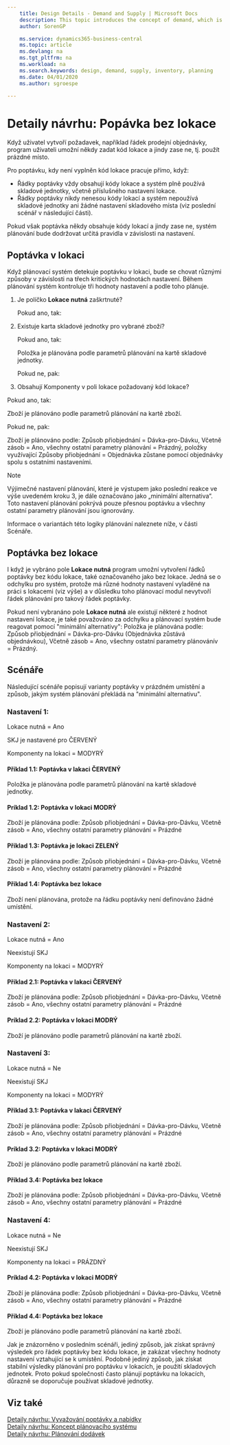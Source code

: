 ```yaml
---
    title: Design Details - Demand and Supply | Microsoft Docs
    description: This topic introduces the concept of demand, which is the common term used for any kind of gross demand, such as a sales order and component need from a production order.
    author: SorenGP

    ms.service: dynamics365-business-central
    ms.topic: article
    ms.devlang: na
    ms.tgt_pltfrm: na
    ms.workload: na
    ms.search.keywords: design, demand, supply, inventory, planning
    ms.date: 04/01/2020
    ms.author: sgroespe

---
```

# Detaily návrhu: Popávka bez lokace
Když uživatel vytvoří požadavek, například řádek prodejní objednávky, program uživateli umožní někdy zadat kód lokace a jindy zase ne, tj. použít prázdné místo.

Pro poptávku, kdy není vyplněn kód lokace pracuje přímo, když:

- Řádky poptávky vždy obsahují kódy lokace a systém plně používá skladové jednotky, včetně příslušného nastavení lokace.
- Řádky poptávky nikdy nenesou kódy lokací a systém nepoužívá skladové jednotky ani žádné nastavení skladového místa (viz poslední scénář v následující části).

Pokud však poptávka někdy obsahuje kódy lokací a jindy zase ne, systém plánování bude dodržovat určitá pravidla v závislosti na nastavení.

## Poptávka v lokaci
Když plánovací systém detekuje poptávku v lokaci, bude se chovat různými způsoby v závislosti na třech kritických hodnotách nastavení. Během plánování systém kontroluje tři hodnoty nastavení a podle toho plánuje.

1. Je políčko **Lokace nutná** zaškrtnuté?

   Pokud ano, tak:

2. Existuje karta skladové jednotky pro vybrané zboží?

   Pokud ano, tak:

   Položka je plánována podle parametrů plánování na kartě skladové jednotky.

   Pokud ne, pak:

3. Obsahují Komponenty v poli lokace požadovaný kód lokace?

Pokud ano, tak:

Zboží je plánováno podle parametrů plánování na kartě zboží.

Pokud ne, pak:

Zboží je plánováno podle: Způsob přiobjednání = Dávka-pro-Dávku, Včetně zásob = Ano, všechny ostatní parametry plánování = Prázdný, položky využívající Způsoby přiobjednání = Objednávka zůstane pomocí objednávky spolu s ostatními nastaveními.

> [!NOTE]
> Výjimečné nastavení plánování, které je výstupem jako poslední reakce ve výše uvedeném kroku 3, je dále označováno jako „minimální alternativa“. Toto nastavení plánování pokrývá pouze přesnou poptávku a všechny ostatní parametry plánování jsou ignorovány.

Informace o variantách této logiky plánování naleznete níže, v části Scénáře.

## Poptávka bez lokace
I když je vybráno pole **Lokace nutná** program umožní vytvoření řádků poptávky bez kódu lokace, také označovaného jako bez lokace. Jedná se o odchylku pro systém, protože má různé hodnoty nastavení vyladěné na práci s lokacemi (viz výše) a v důsledku toho plánovací modul nevytvoří řádek plánování pro takový řádek poptávky.

Pokud není vybranáno pole **Lokace nutná** ale existují některé z hodnot nastavení lokace, je také považováno za odchylku a plánovací systém bude reagovat pomocí "minimální alternativy": Položka je plánována podle: Způsob přiobjednání = Dávka-pro-Dávku (Objednávka zůstává objednávkou), Včetně zásob = Ano, všechny ostatní parametry plánovánív = Prázdný.

## Scénáře
Následující scénáře popisují varianty poptávky v prázdném umístění a způsob, jakým systém plánování překládá na "minimální alternativu".

### Nastavení 1:
Lokace nutná = Ano

SKJ je nastavené pro ČERVENÝ

Komponenty na lokaci = MODYRÝ

#### Příklad 1.1: Poptávka v lakaci ČERVENÝ
Položka je plánována podle parametrů plánování na kartě skladové jednotky.

#### Príklad 1.2: Poptávka v lokaci MODRÝ
Zboží je plánována podle: Způsob přiobjednání = Dávka-pro-Dávku, Včetně zásob = Ano, všechny ostatní parametry plánování = Prázdné

#### Příklad 1.3: Poptávka je lokaci ZELENÝ
Zboží je plánována podle: Způsob přiobjednání = Dávka-pro-Dávku, Včetně zásob = Ano, všechny ostatní parametry plánování = Prázdné

#### Příklad 1.4: Poptávka bez lokace
Zboží není plánována, protože na řádku poptávky není definováno žádné umístění.

### Nastavení 2:
Lokace nutná = Ano

Neexistují SKJ

Komponenty na lokaci = MODYRÝ

#### Příklad 2.1: Poptávka v lakaci ČERVENÝ
Zboží je plánována podle: Způsob přiobjednání = Dávka-pro-Dávku, Včetně zásob = Ano, všechny ostatní parametry plánování = Prázdné

#### Príklad 2.2: Poptávka v lokaci MODRÝ
Zboží je plánováno podle parametrů plánování na kartě zboží.

### Nastavení 3:
Lokace nutná = Ne

Neexistují SKJ

Komponenty na lokaci = MODYRÝ

#### Příklad 3.1: Poptávka v lakaci ČERVENÝ
Zboží je plánována podle: Způsob přiobjednání = Dávka-pro-Dávku, Včetně zásob = Ano, všechny ostatní parametry plánování = Prázdné

#### Príklad 3.2: Poptávka v lokaci MODRÝ
Zboží je plánováno podle parametrů plánování na kartě zboží.

#### Příklad 3.4: Poptávka bez lokace
Zboží je plánována podle: Způsob přiobjednání = Dávka-pro-Dávku, Včetně zásob = Ano, všechny ostatní parametry plánování = Prázdné

### Nastavení 4:
Lokace nutná = Ne

Neexistují SKJ

Komponenty na lokaci = PRÁZDNÝ

#### Príklad 4.2: Poptávka v lokaci MODRÝ
Zboží je plánována podle: Způsob přiobjednání = Dávka-pro-Dávku, Včetně zásob = Ano, všechny ostatní parametry plánování = Prázdné

#### Příklad 4.4: Poptávka bez lokace
Zboží je plánováno podle parametrů plánování na kartě zboží.

Jak je znázorněno v posledním scénáři, jediný způsob, jak získat správný výsledek pro řádek poptávky bez kódu lokace, je zakázat všechny hodnoty nastavení vztahující se k umístění. Podobně jediný způsob, jak získat stabilní výsledky plánování pro poptávku v lokacích, je použití skladových jednotek. Proto pokud společnosti často plánují poptávku na lokacích, důrazně se doporučuje používat skladové jednotky.

## Viz také
[Detaily návrhu: Vyvažování poptávky a nabídky](design-details-balancing-demand-and-supply.md)   
[Detaily návrhu: Koncept plánovacího systému](design-details-central-concepts-of-the-planning-system.md)   
[Detaily návrhu: Plánování dodávek](design-details-supply-planning.md)
